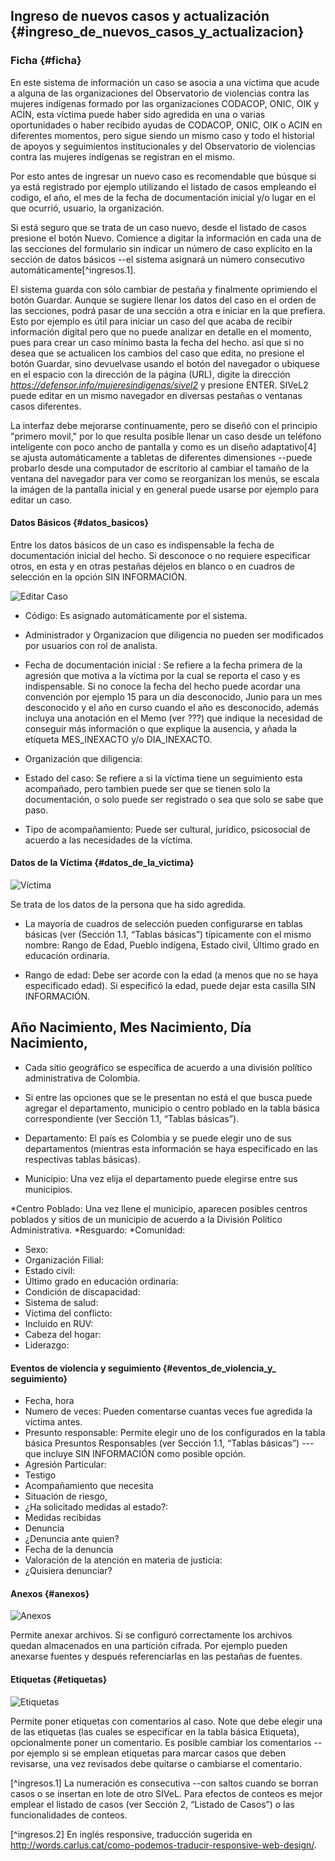 
## Ingreso de nuevos casos y actualización  {#ingreso_de_nuevos_casos_y_actualizacion}
 
### Ficha  {#ficha}

En este sistema de información un caso se asocia a una  víctima que acude a alguna de las organizaciones del  Observatorio de violencias contra las mujeres indígenas formado por las organizaciones CODACOP, ONIC, OIK y ACIN, esta víctima puede haber sido agredida en una o varias oportunidades o haber recibido ayudas de CODACOP, ONIC, OIK o ACIN  en diferentes momentos, pero sigue siendo un mismo caso y todo el historial de apoyos y seguimientos institucionales y del Observatorio de violencias contra las mujeres indígenas se registran en el mismo.

Por esto antes de ingresar un nuevo caso es recomendable que búsque si ya está registrado por ejemplo utilizando el listado de casos empleando el codigo, el año, el mes de la fecha de documentación inicial y/o lugar en el que ocurrió, usuario, la organización.

Si está seguro que se trata de un caso nuevo, desde el listado de casos presione el botón Nuevo. Comience a digitar la información en cada una de las secciones del formulario sin indicar un número de caso explícito en la sección de datos básicos --el sistema asignará un número consecutivo automáticamente[^ingresos.1].

El sistema guarda con sólo cambiar de pestaña y finalmente oprimiendo el botón Guardar. 
Aunque se sugiere llenar los datos del caso en el orden de las secciones, podrá pasar de una sección a otra e iniciar en la que prefiera. Esto por ejemplo es útil para iniciar un caso del que acaba de recibir información digital pero que no puede analizar en detalle en el momento, pues para crear un caso mínimo basta la fecha del hecho.
así que si no desea que se actualicen los cambios del caso que edita, no presione el botón Guardar, sino devuelvase usando el botón del navegador o ubiquese en el espacio con la dirección de la página (URL), digite la dirección *https://defensor.info/mujeresindigenas/sivel2* y presione ENTER.
SIVeL2 puede editar en un mismo navegador en diversas pestañas o ventanas casos diferentes.

La interfaz debe mejorarse continuamente, pero se diseñó con el principio "primero movil," por lo que resulta posible llenar un caso desde un teléfono inteligente con poco ancho de pantalla y como es un diseño adaptativo[4] se ajusta automáticamente a tabletas de diferentes dimensiones --puede probarlo desde una computador de escritorio al cambiar el tamaño de la ventana del navegador para ver como se reorganizan los menús, se escala la imágen de la pantalla inicial y en general puede usarse por ejemplo para editar un caso.

#### Datos Básicos {#datos_basicos}

Entre los datos básicos de un caso es indispensable la fecha de documentación inicial del hecho. Si desconoce o no requiere especificar otros, en esta y en otras pestañas déjelos en blanco o en cuadros de selección en la opción SIN INFORMACIÓN.

![Editar Caso](img/editar_caso.png)

* Código: Es asignado automáticamente por el sistema.

* Administrador y Organizacion que diligencia no pueden ser modificados por usuarios con rol de analista.

* Fecha de documentación inicial : Se refiere a la fecha primera de la agresión  que motiva a la víctima por la cual se reporta el caso y es indispensable. Si no conoce la fecha del hecho puede acordar una convención por ejemplo 15 para un día desconocido, Junio para un mes desconocido y el año en curso cuando el año es desconocido, además incluya una anotación en el Memo (ver ???) que indique la necesidad de conseguir más información o que explique la ausencia, y añada la etiqueta MES_INEXACTO y/o DIA_INEXACTO.
* Organización que diligencia:   
* Estado del caso: Se refiere a si la víctima tiene un seguimiento esta acompañado, pero tambien puede ser que se tienen solo la documentación, o solo puede ser registrado o sea que solo se sabe que paso.    
* Tipo de acompañamiento: Puede ser cultural, juridico, psicosocial de acuerdo a las necesidades de la víctima.

#### Datos de la Víctima {#datos_de_la_victima}

![Víctima](img/victima.png)

Se trata de los datos de la persona que ha sido agredida.

* La mayoría de cuadros de selección pueden configurarse en tablas básicas (ver  (Sección 1.1, “Tablas básicas”) típicamente con el mismo nombre: Rango de Edad, Pueblo indígena, Estado civil, Último grado en educación ordinaria.

* Rango de edad: Debe ser acorde con la edad (a menos que no se haya especificado edad). Si especificó la edad, puede dejar esta casilla SIN INFORMACIÓN.

## Año Nacimiento, Mes Nacimiento, Día Nacimiento, 
* Cada sitio geográfico se específica de acuerdo a una división político administrativa de Colombia.
* Si entre las opciones que se le presentan no está el que busca puede agregar el departamento, municipio o centro poblado en la tabla básica correspondiente (ver Sección 1.1, “Tablas básicas”).
* Departamento: El país es Colombia y se puede elegir uno de sus departamentos (mientras esta información se haya especificado en las respectivas tablas básicas).

* Municipio: Una vez elija el departamento puede elegirse entre sus municipios.

*Centro Poblado: Una vez llene el municipio, aparecen posibles centros poblados y sitios de un municipio de acuerdo a la División Político Administrativa.
*Resguardo:
*Comunidad:
* Sexo:
* Organización Filial:
* Estado civil:
* Último grado en educación ordinaria:
* Condición de discapacidad:
* Sistema de salud:
* Víctima del conflicto:
* Incluido en RUV:
* Cabeza del hogar:
* Liderazgo: 

#### Eventos de violencia y seguimiento {#eventos_de_violencia_y_ seguimiento}

* Fecha, hora
* Numero de veces: Pueden comentarse cuantas veces fue agredida la víctima antes.
* Presunto responsable: Permite elegir uno de los configurados en la tabla básica Presuntos Responsables (ver Sección 1.1, “Tablas básicas”) ---que incluye SIN INFORMACIÓN como posible opción.
* Agresión Particular:
* Testigo
* Acompañamiento que necesita
* Situación de riesgo, 
* ¿Ha solicitado medidas al estado?:
* Medidas recibidas 
* Denuncia
* ¿Denuncia ante quien?
* Fecha de la denuncia 
* Valoración de la atención en materia de justicia:
* ¿Quisiera denunciar?

#### Anexos {#anexos}

![Anexos](img/anexos.png)

Permite anexar archivos. Si se configuró correctamente los archivos quedan almacenados en una partición cifrada. Por ejemplo pueden anexarse fuentes y después referenciarlas en las pestañas de fuentes.

#### Etiquetas {#etiquetas}

 ![Etiquetas](img/etiquetas.png)
 
 Permite poner etiquetas con comentarios al caso. Note que debe elegir una de las etiquetas (las cuales se especificar en la tabla básica Etiqueta), opcionalmente poner un comentario. Es posible cambiar los comentarios --por ejemplo si se emplean etiquetas para marcar casos que deben revisarse, una vez revisados debe quitarse o cambiarse el comentario.

[^ingresos.1] La numeración es consecutiva --con saltos cuando se borran casos o se insertan en lote de otro SIVeL. Para efectos de conteos es mejor emplear el listado de casos (ver Sección 2, “Listado de Casos”) o las funcionalidades de conteos.

[^ingresos.2] En inglés responsive, traducción sugerida en http://words.carlus.cat/como-podemos-traducir-responsive-web-design/.

